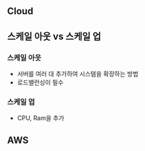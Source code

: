 ## Cloud

## 스케일 아웃 vs 스케일 업
### 스케일 아웃
+ 서버를 여러 대 추가하여 시스템을 확장하는 방법
+ 로드밸런싱이 필수
### 스케일 업
+ CPU, Ram을 추가

## AWS

